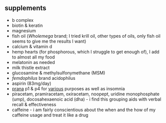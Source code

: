 supplements
---
* b complex
* biotin & keratin
* magnesium
* fish oil (*Wholemega* brand; I tried krill oil, other types of oils, only fish oil seems to give me the results I want)
* calcium & vitamin d
* hemp hearts (for phosphorous, which I struggle to get enough of), I add to almost all my food
* melatonin as needed
* milk thistle extract
* glucosamine & methylsulfonymethane (MSM)
* *femdophilus* brand acidophilus
* aspirin (83mg/day)
* [prana](http://www.actnowprogram.com/prana-capsules/) p1 & p4 for [various](https://github.com/janearc/misc/blob/master/writings/something-smells.md) purposes as well as insomnia
* piracetam, pramiracetam, oxiracetam, noopept, uridine monophosphate (ump), docosahexaenoic acid (dha) - i find this grouping aids with verbal recall & effectiveness
* caffeine - i am fairly conscientious about the when and the how of my caffeine usage and treat it like a drug
